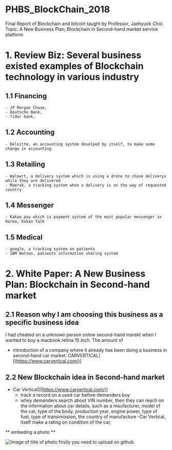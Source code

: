 # PHBS_BlockChain_2018

Final Report of Blockchain and bitcoin taught by Professor, Jaehyuck Choi.
Topic: A New Business Plan; Blockchain in Second-hand market service platform

# 1. Review Biz: Several business existed examples of Blockchain technology in various industry 

 ## 1.1 Financing
    - JP Morgan Chase, 
    - Deutsche Bank, 
    - fidor bank,
    
 ## 1.2 Accounting
    - Deloitte, an accounting system develped by itself, to make some change in accounting 
    
 ## 1.3 Retailing
    - Walmart, a delivery system which is using a drone to chase deliverys while they are delivered
    - Maersk, a tracking system when a delivery is on the way of requested country
    
 ## 1.4 Messenger
    - Kakao pay which is payment system of the most popular messenger in Korea, Kakao Talk
    
 ## 1.5 Medical
    - google, a tracking system on patients
    - IBM Watson, patients information sharing system 
 
 
 

# 2. White Paper: A New Business Plan: Blockchain in Second-hand market

## 2.1 Reason why I am choosing this business as a specific business idea
I had cheated on a unknown person online second-hand marekt when I wanted to buy a macbook retina 15 inch. The amount of
  - introduction of a company where it already has been doing a business in second-hand car market: CARVERTICAL|[(https://www.carvertical.com/)]
  
  
## 2.2 New Blockchain idea in Second-hand market
 
   - Car Vertical|[(https://www.carvertical.com/)]
     - track a record on a used car before demanders buy
     - whey demanders search about VIN number, then they can reach on the information about car details, such as a maufacturer, model of the car, type of the body, production year, engine power, type of fuel, type of transimission, the country of manufacture
     -Car Vertical, itself make a rating on condition of the car, 
  

** embeding a photo **

![Image of **tilte of photo**](https://octodex.github.com/images/5._IELTS_6.jpg)
firstly you need to upload on github
